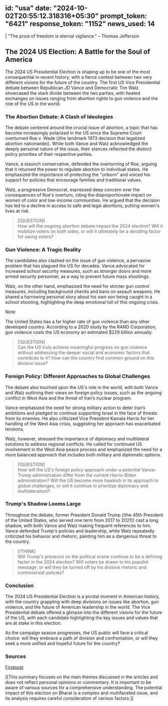 
id: "usa"
date: "2024-10-02T20:55:12.318316+05:30"
prompt_token: "6421"
response_token: "1152"
news_used: 14
------
| "The price of freedom is eternal vigilance." – Thomas Jefferson

## The 2024 US Election: A Battle for the Soul of America

The 2024 US Presidential Election is shaping up to be one of the most consequential in recent history, with a fierce contest between two very different visions for the future of the country.  The first US Vice Presidential debate between Republican JD Vance and Democratic Tim Walz showcased the stark divide between the two parties, with heated exchanges on issues ranging from abortion rights to gun violence and the role of the US in the world.

### The Abortion Debate: A Clash of Ideologies

The debate centered around the crucial issue of abortion, a topic that has become increasingly polarized in the US since the Supreme Court overturned Roe v. Wade ((the landmark 1973 decision that legalized abortion nationwide)).  While both Vance and Walz acknowledged the deeply personal nature of the issue, their stances reflected the distinct policy priorities of their respective parties.

Vance, a staunch conservative, defended the overturning of Roe, arguing that it returned the power to regulate abortion to individual states.  He emphasized the importance of protecting the "unborn" and  voiced his support for policies that encourage families and traditional values. 

Walz, a progressive Democrat, expressed deep concern over the consequences of Roe's overturn, citing the disproportionate impact on women of color and low-income communities. He argued that the decision has led to a decline in access to safe and legal abortions, putting women's lives at risk.

> [!QUESTION]  
> How will the ongoing abortion debate impact the 2024 election? Will it mobilize voters on both sides, or will it ultimately be a deciding factor for swing voters?

### Gun Violence: A Tragic Reality 

The candidates also clashed on the issue of gun violence, a pervasive problem that has plagued the US for decades.  Vance advocated for increased school security measures, such as stronger doors and more armed security personnel, as a way to prevent future mass shootings. 

Walz, on the other hand, emphasized the need for stricter gun control measures, including background checks and bans on assault weapons. He shared a harrowing personal story about his own son being caught in a school shooting, highlighting the deep emotional toll of this ongoing crisis.

> [!NOTE]  
> The United States has a far higher rate of gun violence than any other developed country.  According to a 2020 study by the RAND Corporation, gun violence costs the US economy an estimated $229 billion annually.

> [!QUESTION]  
> Can the US truly achieve meaningful progress on gun violence without addressing the deeper social and economic factors that contribute to it?  How can the country find common ground on this divisive issue?

### Foreign Policy:  Different Approaches to Global Challenges

The debate also touched upon the US's role in the world, with both Vance and Walz outlining their views on foreign policy issues, such as the ongoing conflict in West Asia and the threat of Iran’s nuclear program.

Vance emphasized the need for strong military action to deter Iran’s ambitions and pledged to continue supporting Israel in the face of threats from its enemies. He also criticized Vice President Kamala Harris for her handling of the West Asia crisis, suggesting her approach has exacerbated tensions.

Walz, however, stressed the importance of diplomacy and multilateral solutions to address regional conflicts. He called for continued US involvement in the West Asia peace process and emphasized the need for a more balanced approach that includes both military and diplomatic options.

> [!QUESTION]  
> How will the US's foreign policy approach under a potential Vance-Trump administration differ from the current Harris-Biden administration? Will the US become more hawkish in its approach to global challenges, or will it continue to prioritize diplomacy and multilateralism?

### Trump's Shadow Looms Large

Throughout the debate, former President Donald Trump ((the 45th President of the United States, who served one term from 2017 to 2021)) cast a long shadow, with both Vance and Walz making frequent references to him.  Vance defended Trump's policies and leadership, while Walz repeatedly criticized his behavior and rhetoric, painting him as a dangerous threat to the country.

> [!THINK]  
> Will Trump's presence on the political scene continue to be a defining factor in the 2024 election?  Will voters be drawn to his populist message, or will they be turned off by his divisive rhetoric and controversial policies?

### Conclusion

The 2024 US Presidential Election is a pivotal moment in American history, with the country grappling with deep divisions on issues like abortion, gun violence, and the future of American leadership in the world.  The Vice Presidential debate offered a glimpse into the different visions for the future of the US, with each candidate highlighting the key issues and values that are at stake in this election.

As the campaign season progresses, the US public will face a critical choice:  will they embrace a path of division and confrontation, or will they seek a more unified and hopeful future for the country?

### Sources

[Firstpost](https://www.firstpost.com/)

[[This summary focuses on the main themes discussed in the articles and does not reflect personal opinions or commentary. It is important to be aware of various sources for a comprehensive understanding. The potential impact of this election on Bharat is a complex and multifaceted issue, and its analysis requires careful consideration of various factors.]]


